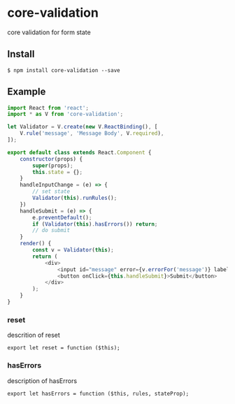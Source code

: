 # core-validation
core validation for form state

## Install

```
$ npm install core-validation --save
```


## Example

```javascript
import React from 'react';
import * as V from 'core-validation';

let Validator = V.create(new V.ReactBinding(), [
    V.rule('message', 'Message Body', V.required),
]);

export default class extends React.Component {
    constructor(props) {
        super(props);
        this.state = {};
    }
    handleInputChange = (e) => {
        // set state
        Validator(this).runRules();
    })
    handleSubmit = (e) => {
        e.preventDefault();
        if (Validator(this).hasErrors()) return;
        // do submit
    }
    render() {
        const v = Validator(this);
        return (
            <div>
                <input id="message" error={v.errorFor('message')} label={v.labelFor('message')} onBlur={v.onBlurFor('message')} value={this.state.message} onChange={this.handleInputChange} />
                <button onClick={this.handleSubmit}>Submit</button>
            </div>
        );
    }
}
```




### reset
descrition of reset

`export let reset = function ($this);`

### hasErrors
description of hasErrors

`export let hasErrors = function ($this, rules, stateProp);`

